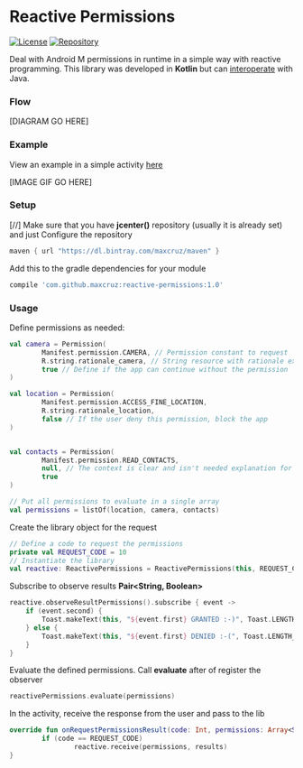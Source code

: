 # Reactive Permissions

[![License](https://img.shields.io/badge/license-Apache2-blue.svg)](https://www.apache.org/licenses/LICENSE-2.0)
[![Repository](https://img.shields.io/badge/jcenter-1.0-brightgreen.svg)](https://bintray.com/maxcruz/maven/reactive-permissions)

Deal with Android M permissions in runtime in a simple way with reactive programming. This library was developed in __Kotlin__ but can [interoperate](https://kotlinlang.org/docs/reference/java-to-kotlin-interop.html) with Java.

### Flow

[DIAGRAM GO HERE]

### Example 

View an example in a simple activity [here](https://github.com/MaxCruz/reactive_permissions/tree/master/sample)

[IMAGE GIF GO HERE]

### Setup

[//] Make sure that you have __jcenter()__ repository (usually it is already set) and just
Configure the repository
```gradle
maven { url "https://dl.bintray.com/maxcruz/maven" }
```

Add this to the gradle dependencies for your module
```gradle
compile 'com.github.maxcruz:reactive-permissions:1.0'
```
### Usage

Define permissions as needed:
```kotlin
val camera = Permission(
        Manifest.permission.CAMERA, // Permission constant to request
        R.string.rationale_camera, // String resource with rationale explanation
        true // Define if the app can continue without the permission
)

val location = Permission(
        Manifest.permission.ACCESS_FINE_LOCATION,
        R.string.rationale_location,
        false // If the user deny this permission, block the app
)


val contacts = Permission(
        Manifest.permission.READ_CONTACTS,
        null, // The context is clear and isn't needed explanation for this permission
        true
)

// Put all permissions to evaluate in a single array 
val permissions = listOf(location, camera, contacts)
```

Create the library object for the request
```kotlin
// Define a code to request the permissions
private val REQUEST_CODE = 10
// Instantiate the library
val reactive: ReactivePermissions = ReactivePermissions(this, REQUEST_CODE)
```

Subscribe to observe results __Pair&lt;String, Boolean&gt;__
```kotlin
reactive.observeResultPermissions().subscribe { event ->
    if (event.second) {
        Toast.makeText(this, "${event.first} GRANTED :-)", Toast.LENGTH_SHORT).show()
    } else {
        Toast.makeText(this, "${event.first} DENIED :-(", Toast.LENGTH_SHORT).show()
    }
}
```

Evaluate the defined permissions. Call __evaluate__ after of register the observer
```kotlin
reactivePermissions.evaluate(permissions)
```

In the activity, receive the response from the user and pass to the lib
```kotlin
override fun onRequestPermissionsResult(code: Int, permissions: Array<String>, results: IntArray) {
        if (code == REQUEST_CODE)
                reactive.receive(permissions, results)
}
```
